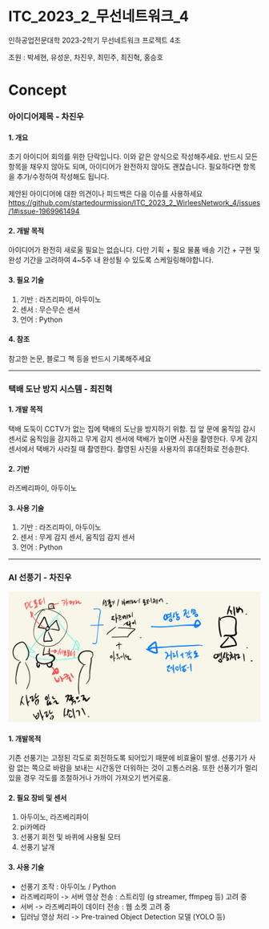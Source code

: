 # ITC_2023_2_무선네트워크_4


인하공업전문대학 2023-2학기 무선네트워크 프로젝트 4조

조원 : 박세현, 유성운, 차진우, 최민주, 최진혁, 홍승호


# Concept

### 아이디어제목 - 차진우

#### 1. 개요

초기 아이디어 회의를 위한 단락입니다.  이와 같은 양식으로 작성해주세요. 반드시 모든 항목을 채우지 않아도 되며, 아이디어가 완전하지 않아도 괜찮습니다. 필요하다면 항목을 추가/수정하여 작성해도 됩니다.  

제안된 아이디어에 대한 의견이나 피드백은 다음 이슈를 사용하세요
https://github.com/startedourmission/ITC_2023_2_WirleesNetwork_4/issues/1#issue-1969961494

#### 2. 개발 목적

아이디어가 완전히 새로울 필요는 없습니다. 다만 기획 + 필요 물품 배송 기간 +  구현 및 완성 기간을 고려하여 4~5주 내 완성될 수 있도록 스케일링해야합니다. 

#### 3. 필요 기술

1. 기반 : 라즈리파이, 아두이노
2. 센서 : 무슨무슨 센서
3. 언어 : Python

#### 4. 참조

참고한 논문, 블로그 책 등을 반드시 기록해주세요

***

### 택배 도난 방지 시스템 - 최진혁

#### 1. 개발 목적

택배 도둑이 CCTV가 없는 집에 택배의 도난을 방지하기 위함.
집 앞 문에 움직임 감시센서로 움직임을 감지하고 무게 감지 센서에 택배가 높이면 사진을 촬영한다.
무게 감지 센서에서 택배가 사라질 때 촬영한다.
촬영된 사진을 사용자의 휴대전화로 전송한다.
#### 2. 기반

라즈베리파이, 아두이노
#### 3. 사용 기술

1. 기반 : 라즈리파이, 아두이노
2. 센서 : 무게 감지 센서, 움직임 감지 센서
3. 언어 : Python

***

### AI 선풍기 - 차진우


![](etc/sample1.png)

#### 1. 개발목적

기존 선풍기는 고정된 각도로 회전하도록 되어있기 때문에 비효율이 발생. 선풍기가 사람 없는 쪽으로 바람을 보내는 시간동안 더워하는 것이 고통스러움. 또한 선풍기가 멀리 있을 경우 각도를 조절하거나 가까이 가져오기 번거로움.

#### 2. 필요 장비 및 센서

1. 아두이노, 라즈베리파이
2. pi카메라
3. 선풍기 회전 및 바퀴에 사용될 모터
4. 선풍기 날개

#### 3. 사용 기술

- 선풍기 조작 : 아두이노 / Python
- 라즈베리파이 -> 서버 영상 전송 : 스트리밍 (g streamer, ffmpeg 등) 고려 중
- 서버 -> 라즈베리파이 데이터 전송 : 웹 소켓 고려 중
- 딥러닝 영상 처리 -> Pre-trained Object Detection 모델 (YOLO 등)
